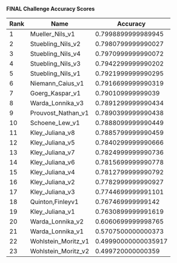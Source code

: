**FINAL Challenge Accuracy Scores**



|Rank|Name|Accuracy|
|----|-----|---|
|1|Mueller_Nils_v1|0.7998899999989945|
|2|Stuebling_Nils_v2|0.7980799999990027|
|3|Stuebling_Nils_v4|0.7970999999990072|
|4|Stuebling_Nils_v3|0.7942299999990202|
|5|Stuebling_Nils_v1|0.7921999999990295|
|6|Niemann_Caius_v1|0.7916699999990319|
|7|Goerg_Kaspar_v1|0.790109999999039|
|8|Warda_Lonnika_v3|0.7891299999990434|
|9|Prouvost_Nathan_v1|0.7890399999990438|
|10|Schoene_Lew_v1|0.7888099999990449|
|11|Kley_Juliana_v8|0.7885799999990459|
|12|Kley_Juliana_v5|0.7840299999990666|
|13|Kley_Juliana_v7|0.7824999999990736|
|14|Kley_Juliana_v6|0.7815699999990778|
|15|Kley_Juliana_v4|0.7812799999990792|
|16|Kley_Juliana_v2|0.7782999999990927|
|17|Kley_Juliana_v3|0.7744699999991101|
|18|Quinton,Finleyv1|0.767469999999142|
|19|Kley_Juliana_v1|0.7630899999991619|
|20|Warda_Lonnika_v2|0.6060699999998765|
|21|Warda_Lonnika_v1|0.5707500000000373|
|22|Wohlstein_Moritz_v1|0.49990000000035917|
|23|Wohlstein_Moritz_v2|0.499720000000359|
